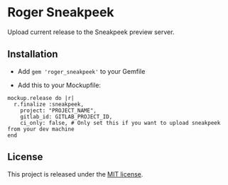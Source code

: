 Roger Sneakpeek
============

Upload current release to the Sneakpeek preview server.

## Installation
* Add ```gem 'roger_sneakpeek'``` to your Gemfile

* Add this to your Mockupfile:
```
mockup.release do |r|
  r.finalize :sneakpeek,
    project: "PROJECT_NAME",
    gitlab_id: GITLAB_PROJECT_ID,
    ci_only: false, # Only set this if you want to upload sneakpeek from your dev machine
end
```

## License

This project is released under the [MIT license](LICENSE).
